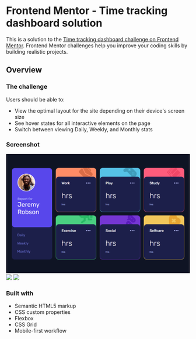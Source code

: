 # Frontend Mentor - Time tracking dashboard solution

This is a solution to the [Time tracking dashboard challenge on Frontend Mentor](https://www.frontendmentor.io/challenges/time-tracking-dashboard-UIQ7167Jw). Frontend Mentor challenges help you improve your coding skills by building realistic projects. 

## Overview

### The challenge

Users should be able to:

- View the optimal layout for the site depending on their device's screen size
- See hover states for all interactive elements on the page
- Switch between viewing Daily, Weekly, and Monthly stats

### Screenshot

![](./design/1722764544491.png)
![](./design/1722764743001.png.png)
![](./design/1722764824351.png.png.png)


### Built with

- Semantic HTML5 markup
- CSS custom properties
- Flexbox
- CSS Grid
- Mobile-first workflow
